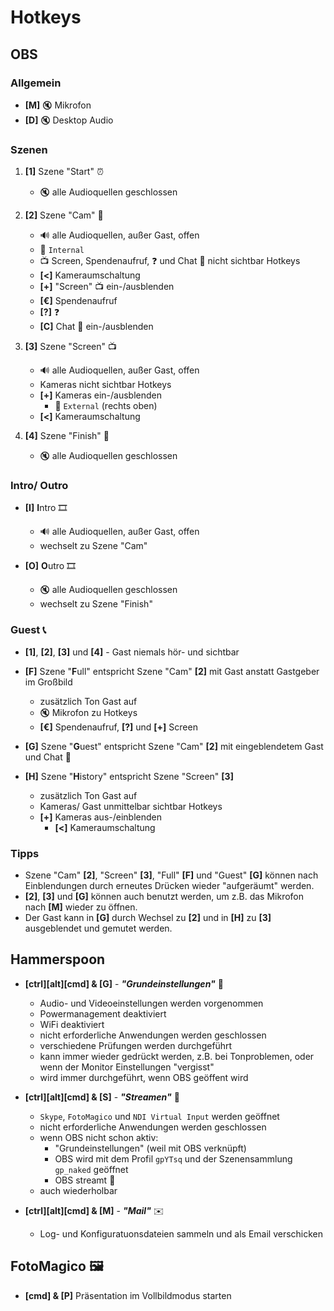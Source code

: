 # Hotkeys

## OBS
### Allgemein
* **[M]** 🔇 Mikrofon
* **[D]** 🔇 Desktop Audio

### Szenen
1. **[1]** Szene "Start" ⏰
    * 🔇 alle Audioquellen geschlossen

2. **[2]** Szene "Cam" 🎥
    * 🔊 alle Audioquellen, außer Gast, offen
    * 🎥 `Internal`
    * 📺 Screen, Spendenaufruf, ❓ und Chat 💬 nicht sichtbar
    Hotkeys
    * **[<]** Kameraumschaltung
    * **[+]** "Screen" 📺 ein-/ausblenden
    * **[€]** Spendenaufruf
    * **[?]** ❓
    * **[C]** Chat 💬 ein-/ausblenden

3. **[3]** Szene "Screen" 📺
    * 🔊 alle Audioquellen, außer Gast, offen
    * Kameras nicht sichtbar
    Hotkeys
    * **[+]** Kameras ein-/ausblenden
        * 🎥 `External` (rechts oben)
    * **[<]** Kameraumschaltung

4. **[4]** Szene "Finish" 🛌
    * 🔇 alle Audioquellen geschlossen

### Intro/ Outro
* **[I]** **I**ntro 🎞
    * 🔊 alle Audioquellen, außer Gast, offen
    * wechselt zu Szene "Cam"

* **[O]** **O**utro 🎞
    * 🔇 alle Audioquellen geschlossen
    * wechselt zu Szene "Finish"

### Guest 📞
* **[1]**, **[2]**, **[3]** und **[4]** - Gast niemals hör- und sichtbar

* **[F]** Szene "**F**ull" entspricht Szene "Cam" **[2]** mit Gast anstatt Gastgeber im Großbild
    * zusätzlich Ton Gast auf
    * 🔇 Mikrofon zu
    Hotkeys
    * **[€]** Spendenaufruf, **[?]** und **[+]** Screen

* **[G]** Szene "**G**uest" entspricht Szene "Cam" **[2]** mit eingeblendetem Gast und Chat 💬

* **[H]** Szene "**H**istory" entspricht Szene "Screen" **[3]**
    * zusätzlich Ton Gast auf
    * Kameras/ Gast unmittelbar sichtbar
    Hotkeys
    * **[+]** Kameras aus-/einblenden
        * **[<]** Kameraumschaltung

### Tipps
* Szene "Cam" **[2]**, "Screen" **[3]**, "Full" **[F]** und "Guest" **[G]** können nach Einblendungen durch erneutes Drücken wieder "aufgeräumt" werden.
* **[2]**,  **[3]** und **[G]** können auch benutzt werden, um z.B. das Mikrofon nach **[M]** wieder zu öffnen.
* Der Gast kann in **[G]** durch Wechsel zu **[2]** und in **[H]** zu **[3]** ausgeblendet und gemutet werden.

## Hammerspoon
* **[ctrl][alt][cmd] & [G]** - ***"Grundeinstellungen"*** 🧯
    * Audio- und Videoeinstellungen werden vorgenommen
    * Powermanagement deaktiviert
    * WiFi deaktiviert
    * nicht erforderliche Anwendungen werden geschlossen
    * verschiedene Prüfungen werden durchgeführt
    * kann immer wieder gedrückt werden, z.B. bei Tonproblemen, oder wenn der Monitor Einstellungen "vergisst"
    * wird immer durchgeführt, wenn OBS geöffent wird

* **[ctrl][alt][cmd] & [S]** - ***"Streamen"*** 🔧
    * `Skype`, `FotoMagico` und `NDI Virtual Input` werden geöffnet
    * nicht erforderliche Anwendungen werden geschlossen
    * wenn OBS nicht schon aktiv: 
        * "Grundeinstellungen" (weil mit OBS verknüpft)
        * OBS wird mit dem Profil `gpYTsq` und der Szenensammlung `gp_naked` geöffnet
        * OBS streamt 🔴
    * auch wiederholbar

* **[ctrl][alt][cmd] & [M]** - ***"Mail"*** ✉️
    * Log- und Konfiguratuonsdateien sammeln und als Email verschicken

## FotoMagico 🖼
* **[cmd] & [P]** Präsentation im Vollbildmodus starten
